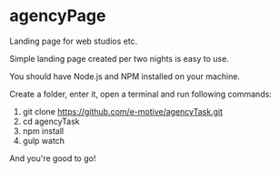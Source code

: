 # agencyPage
Landing page for web studios etc.

Simple landing page created per two nights is easy to use.

You should have Node.js and NPM installed on your machine.

Create a folder, enter it, open a terminal and run following commands:
1) git clone https://github.com/e-motive/agencyTask.git
2) cd agencyTask
3) npm install
4) gulp watch

And you're good to go!
